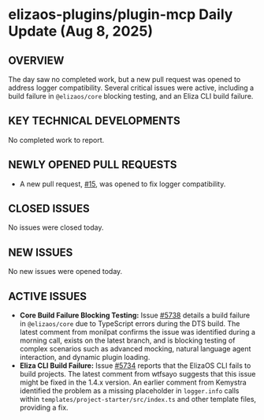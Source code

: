 # elizaos-plugins/plugin-mcp Daily Update (Aug 8, 2025)
## OVERVIEW 
The day saw no completed work, but a new pull request was opened to address logger compatibility. Several critical issues were active, including a build failure in `@elizaos/core` blocking testing, and an Eliza CLI build failure.

## KEY TECHNICAL DEVELOPMENTS
No completed work to report.

## NEWLY OPENED PULL REQUESTS
- A new pull request, [#15](https://github.com/elizaos-plugins/plugin-mcp/pull/15), was opened to fix logger compatibility.

## CLOSED ISSUES
No issues were closed today.

## NEW ISSUES
No new issues were opened today.

## ACTIVE ISSUES
- **Core Build Failure Blocking Testing:** Issue [#5738](https://github.com/elizaos-plugins/plugin-mcp/issues/5738) details a build failure in `@elizaos/core` due to TypeScript errors during the DTS build. The latest comment from monilpat confirms the issue was identified during a morning call, exists on the latest branch, and is blocking testing of complex scenarios such as advanced mocking, natural language agent interaction, and dynamic plugin loading.
- **Eliza CLI Build Failure:** Issue [#5734](https://github.com/elizaos-plugins/plugin-mcp/issues/5734) reports that the ElizaOS CLI fails to build projects. The latest comment from wtfsayo suggests that this issue might be fixed in the 1.4.x version. An earlier comment from Kemystra identified the problem as a missing placeholder in `logger.info` calls within `templates/project-starter/src/index.ts` and other template files, providing a fix.